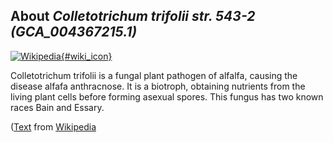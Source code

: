 
About *Colletotrichum trifolii str. 543-2 (GCA\_004367215.1)* 
--------------------------------------------------------------

[![Wikipedia](/img/wikipedia_logo_v2_en.png){#wiki_icon}](http://en.wikipedia.org/wiki/Colletotrichum_trifolii)

Colletotrichum trifolii is a fungal plant pathogen of alfalfa, causing the
disease alfafa anthracnose. It is a biotroph, obtaining nutrients from the
living plant cells before forming asexual spores. This fungus has two known
races Bain and Essary.

([Text](http://en.wikipedia.org/wiki/Colletotrichum_trifolii) from [Wikipedia](http://en.wikipedia.org/) 

